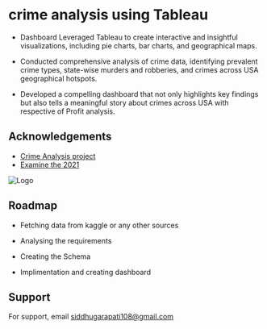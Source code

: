 
# crime analysis using Tableau

- Dashboard Leveraged Tableau to create interactive and insightful visualizations, including pie charts, bar charts,  and geographical maps.  

- Conducted comprehensive analysis of crime data,   identifying prevalent crime types, state-wise murders  and robberies, and crimes across USA geographical hotspots.  

- Developed a compelling dashboard that not only highlights key findings but also tells a meaningful  story about crimes across USA with respective of Profit analysis. 
## Acknowledgements

 - [Crime Analysis project](https://awesomeopensource.com/project/elangosundar/awesome-README-templates)
 - [Examine the 2021](https://github.com/matiassingers/awesome-readme)



![Logo](https://www.uneecops.com/wp-content/uploads/2022/08/Sales-summary.jpg)


## Roadmap

- Fetching data from kaggle or any other sources

- Analysing the requirements

- Creating the Schema

- Implimentation and creating dashboard


## Support

For support, email siddhugarapati108@gmail.com

